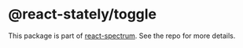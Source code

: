 # @react-stately/toggle

This package is part of [react-spectrum](https://gitlab.com/watheia/spectrum). See the repo for more details.
